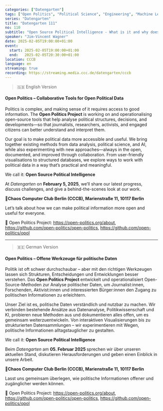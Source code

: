 ```yaml
---
categories: ["Datengarten"]
tags: ["Open Politics", "Political Science", "Engineering", "Machine Learning"]
series: "Datengarten"
title: "Datengarten 111"
no: 110
subtitle: "Open Source Political Intelligence - What is it and why does it matter?"
speaker: "Jim-Vincent Wagner"
date: 2025-02-05T19:00:00+01:00
event:
  start: 2025-02-05T19:00:00+01:00
  end:   2025-02-05T20:30:00+01:00
location: CCCB
language: en
streaming: true
recording: https://streaming.media.ccc.de/datengarten/cccb
---
```

> 🇬🇧 English Version
#### **Open Politics – Collaborative Tools for Open Political Data**

Politics is complex, and making sense of it requires access to good information. The **Open Politics Project&#x20;**&#x69;s working on and operationalising open-source tools that help analyse political structures, decisions, and developments—so that journalists, researchers, activists, and engaged citizens can better understand and interpret them.

Our goal is to make political data more accessible and useful. We bring together existing methods from data analysis, political science, and AI, while also experimenting with new approaches—always in the open, documented, and improved through collaboration. From user-friendly visualisations to structured databases, we explore ways to work with political data in a way that’s practical and meaningful.

We call it: **Open Source Political Intelligence**

At *Datengarten&#x20;*&#x6F;n **February 5, 2025**, we’ll share our latest progress, discuss challenges, and give a behind-the-scenes look at our work.

📍**Chaos Computer Club Berlin (CCCB), Marienstraße 11, 10117 Berlin**

Let’s talk about how we can make political information more open and useful for everyone.

🔗 Open Politics Project: https://open-politics.org/about, https://github.com/open-politics/open-politics, https://github.com/open-politics/opol





***
> 🇧🇪 German Version

#### **Open Politics – Offene Werkzeuge für politische Daten**

Politik ist oft schwer durchschaubar – aber mit den richtigen Werkzeugen lassen sich Strukturen, Entscheidungen und Entwicklungen besser verstehen. Das **Open Politics Project&#x20;**&#x65;ntwickelt und operationalisiert Open-Source-Methoden zur Analyse politischer Daten, um Journalist:innen, Forschenden, Aktivist:innen und interessierten Bürger:innen den Zugang zu politischen Informationen zu erleichtern.

Unser Ziel ist es, politische Daten verständlich und nutzbar zu machen. Wir verbinden bestehende Ansätze aus Datenanalyse, Politikwissenschaft und KI, probieren neue Methoden aus und dokumentieren alles offen, um es gemeinsam weiterzuentwickeln. Von interaktiven Visualisierungen bis zu strukturierten Datensammlungen – wir experimentieren mit Wegen, politische Informationen alltagstauglicher zu gestalten.

We call it: **Open Source Political Intelligence**

Beim *Datengarten&#x20;*&#x61;m **05. Februar 2025&#x20;**&#x73;prechen wir über unseren aktuellen Stand, diskutieren Herausforderungen und geben einen Einblick in unsere Arbeit.

📍**Chaos Computer Club Berlin (CCCB), Marienstraße 11, 10117 Berlin**

Lasst uns gemeinsam überlegen, wie politische Informationen offener und zugänglicher werden können.

🔗 Open Politics Project: https://open-politics.org/about, https://github.com/open-politics/open-politics, https://github.com/open-politics/opol
